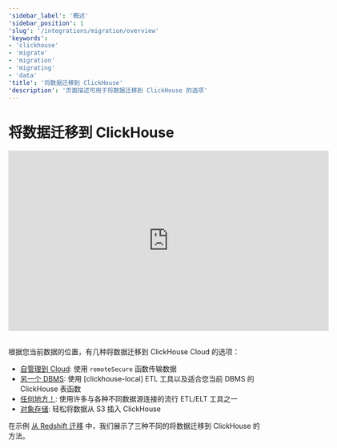 ```yaml
---
'sidebar_label': '概述'
'sidebar_position': 1
'slug': '/integrations/migration/overview'
'keywords':
- 'clickhouse'
- 'migrate'
- 'migration'
- 'migrating'
- 'data'
'title': '将数据迁移到 ClickHouse'
'description': '页面描述可用于将数据迁移到 ClickHouse 的选项'
---
```



# 将数据迁移到 ClickHouse

<div class='vimeo-container'>
  <iframe src="https://player.vimeo.com/video/753082620?h=eb566c8c08"
    width="640"
    height="360"
    frameborder="0"
    allow="autoplay;
    fullscreen;
    picture-in-picture"
    allowfullscreen>
  </iframe>
</div>

<br/>

根据您当前数据的位置，有几种将数据迁移到 ClickHouse Cloud 的选项：

- [自管理到 Cloud](./clickhouse-to-cloud.md): 使用 `remoteSecure` 函数传输数据
- [另一个 DBMS](./clickhouse-local-etl.md): 使用 [clickhouse-local] ETL 工具以及适合您当前 DBMS 的 ClickHouse 表函数
- [任何地方！](./etl-tool-to-clickhouse.md): 使用许多与各种不同数据源连接的流行 ETL/ELT 工具之一
- [对象存储](./object-storage-to-clickhouse.md): 轻松将数据从 S3 插入 ClickHouse

在示例 [从 Redshift 迁移](/integrations/data-ingestion/redshift/index.md) 中，我们展示了三种不同的将数据迁移到 ClickHouse 的方法。
